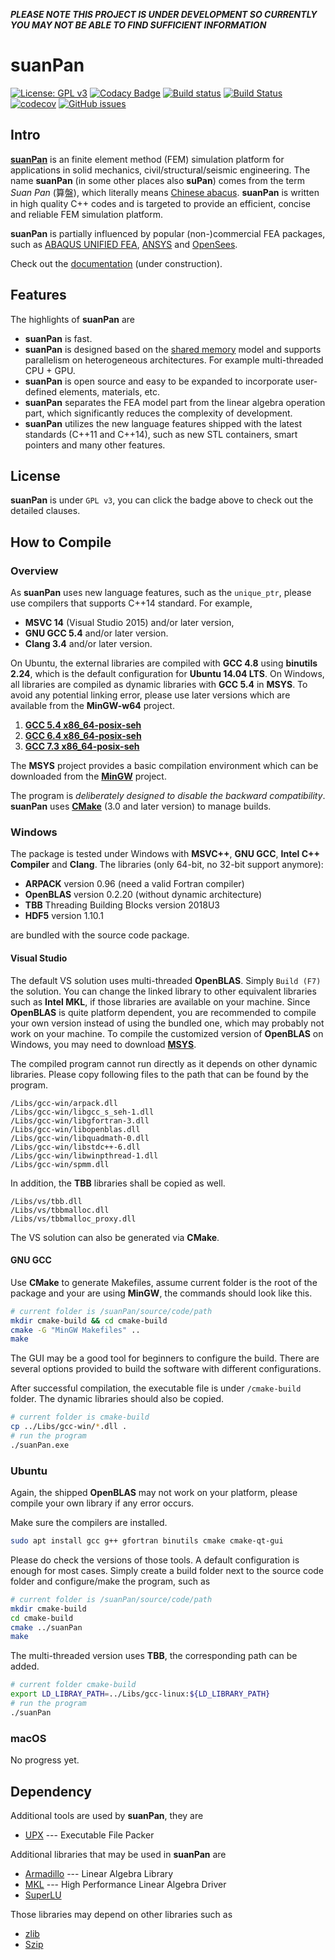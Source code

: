 ***PLEASE NOTE THIS PROJECT IS UNDER DEVELOPMENT SO CURRENTLY YOU MAY NOT BE ABLE TO FIND SUFFICIENT INFORMATION***

suanPan
=======

[![License: GPL v3](https://img.shields.io/badge/License-GPL%20v3-blue.svg)](https://www.gnu.org/licenses/gpl-3.0)
[![Codacy Badge](https://api.codacy.com/project/badge/Grade/7cb47e58d7dc4c1680c2205c4ba02e72)](https://www.codacy.com/app/TLCFEM/suanPan?utm_source=github.com&utm_medium=referral&utm_content=TLCFEM/suanPan&utm_campaign=Badge_Grade)
[![Build status](https://ci.appveyor.com/api/projects/status/fmdt0amjgd6dauf4?svg=true)](https://ci.appveyor.com/project/TLCFEM/suanpan)
[![Build Status](https://travis-ci.org/TLCFEM/suanPan.svg?branch=master)](https://travis-ci.org/TLCFEM/suanPan)
[![codecov](https://codecov.io/gh/TLCFEM/suanPan/branch/master/graph/badge.svg)](https://codecov.io/gh/TLCFEM/suanPan)
[![GitHub issues](https://img.shields.io/github/issues/TLCFEM/suanPan.svg)](https://github.com/TLCFEM/suanPan/issues)

Intro
-----

[**suanPan**](https://tlcfem.github.io/suanPan/) is an finite element method (FEM) simulation platform for applications in solid mechanics, civil/structural/seismic engineering. The name **suanPan** (in some other places also **suPan**) comes from the term *Suan Pan* (算盤), which literally means [Chinese abacus](https://en.wikipedia.org/wiki/Suanpan). **suanPan** is written in high quality C++ codes and is targeted to provide an efficient, concise and reliable FEM simulation platform.

**suanPan** is partially influenced by popular (non-)commercial FEA packages, such as [ABAQUS UNIFIED FEA](https://www.3ds.com/products-services/simulia/products/abaqus/), [ANSYS](http://www.ansys.com/) and [OpenSees](http://opensees.berkeley.edu/).

Check out the [documentation](https://tlcfem.gitbooks.io/suanpan/content/) (under construction).

Features
--------

The highlights of **suanPan** are

-   **suanPan** is fast.
-   **suanPan** is designed based on the [shared memory](https://en.wikipedia.org/wiki/Shared_memory) model and supports parallelism on heterogeneous architectures. For example multi-threaded CPU + GPU.
-   **suanPan** is open source and easy to be expanded to incorporate user-defined elements, materials, etc.
-   **suanPan** separates the FEA model part from the linear algebra operation part, which significantly reduces the complexity of development.
-   **suanPan** utilizes the new language features shipped with the latest standards (C++11 and C++14), such as new STL containers, smart pointers and many other features.

License
-------

**suanPan** is under `GPL v3`, you can click the badge above to check out the detailed clauses.

How to Compile
--------------

### Overview

As **suanPan** uses new language features, such as the `unique_ptr`, please use compilers that supports C++14 standard. For example,

-   **MSVC 14** (Visual Studio 2015) and/or later version,
-   **GNU GCC 5.4** and/or later version.
-   **Clang 3.4** and/or later version.

On Ubuntu, the external libraries are compiled with **GCC 4.8** using **binutils 2.24**, which is the default configuration for **Ubuntu 14.04 LTS**. On Windows, all libraries are compiled as dynamic libraries with **GCC 5.4** in **MSYS**. To avoid any potential linking error, please use later versions which are available from the **MinGW-w64** project.

1. [**GCC 5.4 x86_64-posix-seh**](https://sourceforge.net/projects/mingw-w64/files/Toolchains%20targetting%20Win64/Personal%20Builds/mingw-builds/5.4.0/threads-posix/seh/x86_64-5.4.0-release-posix-seh-rt_v5-rev0.7z)
2. [**GCC 6.4 x86_64-posix-seh**](https://sourceforge.net/projects/mingw-w64/files/Toolchains%20targetting%20Win64/Personal%20Builds/mingw-builds/6.4.0/threads-posix/seh/x86_64-6.4.0-release-posix-seh-rt_v5-rev0.7z)
3. [**GCC 7.3 x86_64-posix-seh**](https://sourceforge.net/projects/mingw-w64/files/Toolchains%20targetting%20Win64/Personal%20Builds/mingw-builds/7.3.0/threads-posix/seh/x86_64-7.3.0-release-posix-seh-rt_v5-rev0.7z)

The **MSYS** project provides a basic compilation environment which can be downloaded from the [**MinGW**](https://sourceforge.net/projects/mingw/files/Installer/mingw-get-setup.exe/download) project.

The program is *deliberately designed to disable the backward compatibility*. **suanPan** uses [**CMake**](https://cmake.org/) (3.0 and later version) to manage builds.

### Windows

The package is tested under Windows with **MSVC++**, **GNU GCC**, **Intel C++ Compiler** and **Clang**. The libraries (only 64-bit, no 32-bit support anymore):

-   **ARPACK** version 0.96 (need a valid Fortran compiler)
-   **OpenBLAS** version 0.2.20 (without dynamic architecture)
-   **TBB** Threading Building Blocks version 2018U3
-   **HDF5** version 1.10.1

are bundled with the source code package.

#### Visual Studio

The default VS solution uses multi-threaded **OpenBLAS**. Simply `Build (F7)` the solution. You can change the linked library to other equivalent libraries such as **Intel MKL**, if those libraries are available on your machine. Since **OpenBLAS** is quite platform dependent, you are recommended to compile your own version instead of using the bundled one, which may probably not work on your machine. To compile the customized version of **OpenBLAS** on Windows, you may need to download [**MSYS**](http://www.mingw.org/wiki/msys).

The compiled program cannot run directly as it depends on other dynamic libraries. Please copy following files to the path that can be found by the program.

```text
/Libs/gcc-win/arpack.dll
/Libs/gcc-win/libgcc_s_seh-1.dll
/Libs/gcc-win/libgfortran-3.dll
/Libs/gcc-win/libopenblas.dll
/Libs/gcc-win/libquadmath-0.dll
/Libs/gcc-win/libstdc++-6.dll
/Libs/gcc-win/libwinpthread-1.dll
/Libs/gcc-win/spmm.dll
```

In addition, the **TBB** libraries shall be copied as well.

```text
/Libs/vs/tbb.dll
/Libs/vs/tbbmalloc.dll
/Libs/vs/tbbmalloc_proxy.dll
```

The VS solution can also be generated via **CMake**.

#### GNU GCC

Use **CMake** to generate Makefiles, assume current folder is the root of the package and your are using **MinGW**, the commands should look like this.

``` bash
# current folder is /suanPan/source/code/path
mkdir cmake-build && cd cmake-build
cmake -G "MinGW Makefiles" ..
make
```

The GUI may be a good tool for beginners to configure the build. There are several options provided to build the software with different configurations.

After successful compilation, the executable file is under `/cmake-build` folder. The dynamic libraries should also be copied.

```bash
# current folder is cmake-build
cp ../Libs/gcc-win/*.dll .
# run the program
./suanPan.exe
```

### Ubuntu

Again, the shipped **OpenBLAS** may not work on your platform, please compile your own library if any error occurs.

Make sure the compilers are installed.

```bash
sudo apt install gcc g++ gfortran binutils cmake cmake-qt-gui
```

Please do check the versions of those tools. A default configuration is enough for most cases. Simply create a build folder next to the source code folder and configure/make the program, such as

``` bash
# current folder is /suanPan/source/code/path
mkdir cmake-build
cd cmake-build
cmake ../suanPan
make
```

The multi-threaded version uses **TBB**, the corresponding path can be added.

```bash
# current folder cmake-build
export LD_LIBRAY_PATH=../Libs/gcc-linux:${LD_LIBRARY_PATH}
# run the program
./suanPan
```

### macOS

No progress yet.

Dependency
----------

Additional tools are used by **suanPan**, they are

-   [UPX](https://upx.github.io/) --- Executable File Packer

Additional libraries that may be used in **suanPan** are

-   [Armadillo](http://arma.sourceforge.net/) --- Linear Algebra Library
-   [MKL](https://software.intel.com/en-us/mkl) --- High Performance Linear Algebra Driver
-   [SuperLU](http://crd-legacy.lbl.gov/~xiaoye/SuperLU/)

Those libraries may depend on other libraries such as

-   [zlib](https://zlib.net/)
-   [Szip](https://support.hdfgroup.org/doc_resource/SZIP/)

